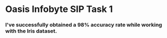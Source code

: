 # Oasis Infobyte SIP Task 1

### I've successfully obtained a 98% accuracy rate while working with the Iris dataset.
